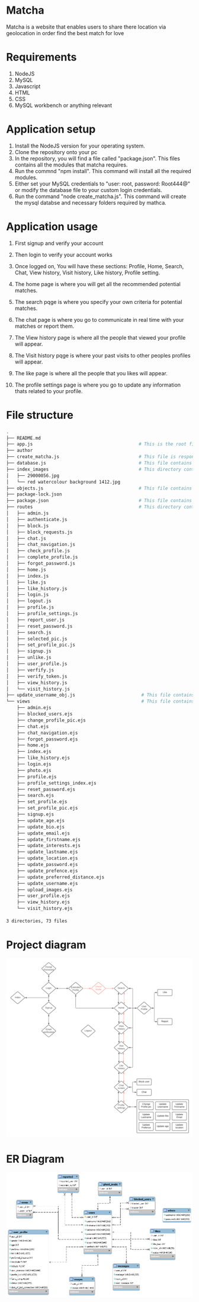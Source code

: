 # Matcha
Matcha is a website that enables users to share there location via geolocation in order find the best match for love

# Requirements
1. NodeJS
2. MySQL
3. Javascript
4. HTML
5. CSS
6. MySQL workbench or anything relevant

# Application setup
1. Install the NodeJS version for your operating system.
2. Clone the repository onto your pc
3. In the repository, you will find a file called "package.json". This files contains all the modules that matcha requires.
4. Run the commnd "npm install". This command will install all the required modules.
5. Either set your MySQL credentials to "user: root, password: Root444@" or modify the database file to your custom login credentials.
6. Run the command "node create_matcha.js". This command will create the mysql databse and necessary folders required by mathca.

# Application usage

1) First signup and verify your account

2) Then login to verify your account works

3) Once logged on, You will have these sections: Profile, Home, Search, Chat, View history, Visit history, Like history, Profile setting.

4) The home page is where you will get all the recommended potential matches.

5) The search pqge is where you specify your own criteria for potential matches.

6) The chat page is where you go to communicate in real time with your matches or report them.

7) The View history page is where all the people that viewed your profile will appear.

8) The Visit history pqge is where your past visits to other peoples profiles will appear.

9) The like page is where all the people that you likes will appear.

10) The profile settings page is where you go to update any information thats related to your profile.

# File structure
```bash
.
├── README.md
├── app.js                                        # This is the root file that is required to run matcha.
├── author
├── create_matcha.js                              # This file is responsible for creating the databses and required folder in matcha.
├── database.js                                   # This file contains the configurations for MySQL connection.
├── index_images                                  # This directory contains the background images for matcha.            
│   ├── 29000056.jpg
│   └── red watercolour background 1412.jpg                     
├── objects.js                                    # This file contains objects that are used with the routes js scripts.
├── package-lock.json
├── package.json                                  # This file contains all modules that matcha requires.g
├── routes                                        # This directory contains all the js scripts that are associated with https verbs / url paths/patterns
│   ├── admin.js
│   ├── authenticate.js
│   ├── block.js
│   ├── block_requests.js
│   ├── chat.js
│   ├── chat_navigation.js
│   ├── check_profile.js
│   ├── complete_profile.js
│   ├── forgot_password.js
│   ├── home.js
│   ├── index.js
│   ├── like.js
│   ├── like_history.js
│   ├── login.js
│   ├── logout.js
│   ├── profile.js
│   ├── profile_settings.js
│   ├── report_user.js
│   ├── reset_password.js
│   ├── search.js
│   ├── selected_pic.js
│   ├── set_profile_pic.js
│   ├── signup.js
│   ├── unlike.js
│   ├── user_profile.js
│   ├── verfify.js
│   ├── verify_token.js
│   ├── view_history.js
│   └── visit_history.js
├── update_username_obj.js                         # This file contains objects that are used within the route scripts.
└── views                                          # This file contains all the EJS files, so mainly EJS is a tool for generating web pages that can include dynamic data
    ├── admin.ejs
    ├── blocked_users.ejs
    ├── change_profile_pic.ejs
    ├── chat.ejs
    ├── chat_navigation.ejs
    ├── forgot_password.ejs
    ├── home.ejs
    ├── index.ejs
    ├── like_history.ejs
    ├── login.ejs
    ├── photo.ejs
    ├── profile.ejs
    ├── profile_settings_index.ejs
    ├── reset_password.ejs
    ├── search.ejs
    ├── set_profile.ejs
    ├── set_profile_pic.ejs
    ├── signup.ejs
    ├── update_age.ejs
    ├── update_bio.ejs
    ├── update_email.ejs
    ├── update_firstname.ejs
    ├── update_interests.ejs
    ├── update_lastname.ejs
    ├── update_location.ejs
    ├── update_password.ejs
    ├── update_prefence.ejs
    ├── update_preferred_distance.ejs
    ├── update_username.ejs
    ├── upload_images.ejs
    ├── user_profile.ejs
    ├── view_history.ejs
    └── visit_history.ejs

3 directories, 73 files
```

# Project diagram
![alt text](https://github.com/Enrico101/Matcha/blob/master/index_images/UML%20diagram%20complete%20-%20Page%201%20(3).png?raw=true)

# ER Diagram
![alt text](https://github.com/Enrico101/Matcha/blob/master/index_images/Matcha_eerd.png?raw=true)
